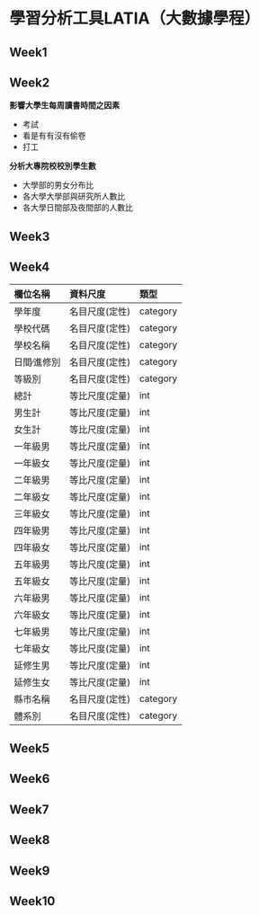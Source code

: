# 學習分析工具LATIA（大數據學程）  
## Week1  
## Week2  
**影響大學生每周讀書時間之因素**  
- 考試  
- 看是有有沒有偷卷  
- 打工  
 
**分析大專院校校別學生數**  
- 大學部的男女分布比  
- 各大學大學部與研究所人數比  
- 各大學日間部及夜間部的人數比
## Week3  
## Week4  
|欄位名稱      |資料尺度        |類型       |
|:------------|:--------------|:---------|
|學年度        |名目尺度(定性)  |category  |
|學校代碼      |名目尺度(定性)  |category  |
|學校名稱      |名目尺度(定性)  |category  |
|日間∕進修別   |名目尺度(定性)  |category  |
|等級別        |名目尺度(定性)  |category  |
|總計          |等比尺度(定量)  |int       |
|男生計        |等比尺度(定量)  |int       |
|女生計        |等比尺度(定量)  |int       |
|一年級男      |等比尺度(定量)  |int       |
|一年級女      |等比尺度(定量)  |int       |
|二年級男      |等比尺度(定量)  |int       |
|二年級女      |等比尺度(定量)  |int       |
|三年級女      |等比尺度(定量)  |int       |
|四年級男      |等比尺度(定量)  |int       |
|四年級女      |等比尺度(定量)  |int       |
|五年級男      |等比尺度(定量)  |int       |
|五年級女      |等比尺度(定量)  |int       |
|六年級男      |等比尺度(定量)  |int       |
|六年級女      |等比尺度(定量)  |int       |
|七年級男      |等比尺度(定量)  |int       |
|七年級女      |等比尺度(定量)  |int       |
|延修生男      |等比尺度(定量)  |int       |
|延修生女      |等比尺度(定量)  |int       |
|縣市名稱      |名目尺度(定性)  |category  |
|體系別        |名目尺度(定性)  |category  |
## Week5  
## Week6  
## Week7  
## Week8  
## Week9  
## Week10  

